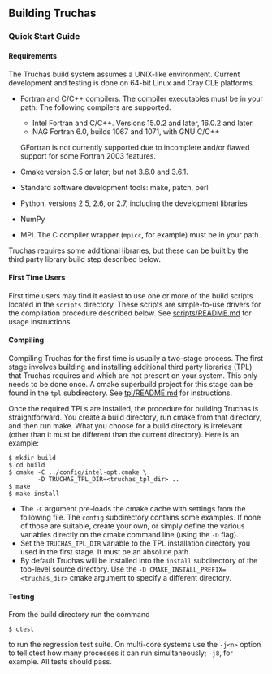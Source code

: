 Building Truchas
------------------------------------------------------------------------------
### Quick Start Guide

#### Requirements
The Truchas build system assumes a UNIX-like environment. Current development
and testing is done on 64-bit Linux and Cray CLE platforms.
* Fortran and C/C++ compilers.  The compiler executables must be in your path.
  The following compilers are supported.
  - Intel Fortran and C/C++. Versions 15.0.2 and later, 16.0.2 and later.
  - NAG Fortran 6.0, builds 1067 and 1071, with GNU C/C++

  GFortran is not currently supported due to incomplete and/or flawed support
  for some Fortran 2003 features.
* Cmake version 3.5 or later; but not 3.6.0 and 3.6.1.
* Standard software development tools: make, patch, perl
* Python, versions 2.5, 2.6, or 2.7, including the development libraries
* NumPy
* MPI.  The C compiler wrapper (`mpicc`, for example) must be in your path.

Truchas requires some additional libraries, but these can be built by the
third party library build step described below.

#### First Time Users
First time users may find it easiest to use one or more of the build scripts
located in the `scripts` directory.  These scripts are simple-to-use drivers
for the compilation procedure described below.
See [scripts/README.md](./scripts/README.md) for usage instructions.

#### Compiling
Compiling Truchas for the first time is usually a two-stage process.  The
first stage involves building and installing additional third party libraries
(TPL) that Truchas requires and which are not present on your system.  This
only needs to be done once.  A cmake superbuild project for this stage can be
found in the `tpl` subdirectory.  See [tpl/README.md](./tpl/README.md) for
instructions.

Once the required TPLs are installed, the procedure for building Truchas is
straightforward. You create a build directory, run cmake from that directory,
and then run make. What you choose for a build directory is irrelevant (other
than it must be different than the current directory). Here is an example:

    $ mkdir build
    $ cd build
    $ cmake -C ../config/intel-opt.cmake \
            -D TRUCHAS_TPL_DIR=<truchas_tpl_dir> ..
    $ make
    $ make install

* The `-C` argument pre-loads the cmake cache with settings from the following
  file. The `config` subdirectory contains some examples. If none of those are
  suitable, create your own, or simply define the various variables directly
  on the cmake command line (using the `-D` flag).
* Set the `TRUCHAS_TPL_DIR` variable to the TPL installation directory you
  used in the first stage. It must be an absolute path.
* By default Truchas will be installed into the `install` subdirectory of the
  top-level source directory. Use the `-D CMAKE_INSTALL_PREFIX=<truchas_dir>`
  cmake argument to specify a different directory.

#### Testing
From the build directory run the command

    $ ctest

to run the regression test suite. On multi-core systems use the `-j<n>` option
to tell ctest how many processes it can run simultaneously; `-j8`, for example.
All tests should pass.
